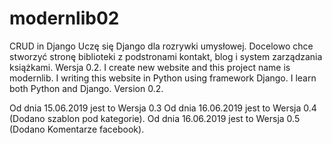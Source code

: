 # modernlib02
CRUD in Django
Uczę się Django dla rozrywki umysłowej. 
Docelowo chce stworzyć stronę biblioteki z podstronami kontakt, blog i system zarządzania książkami.
Wersja 0.2.
I create new website and this project name is modernlib.
I writing this website in Python using framework Django.
I learn both Python and Django.
Version 0.2.

Od dnia 15.06.2019 jest to Wersja 0.3
Od dnia 16.06.2019 jest to Wersja 0.4 (Dodano szablon pod kategorie).
Od dnia 16.06.2019 jest to Wersja 0.5 (Dodano Komentarze facebook).
